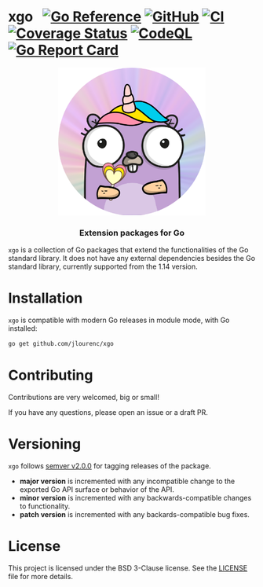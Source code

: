 # xgo &nbsp; [![Go Reference](https://pkg.go.dev/badge/github.com/jlourenc/xgo.svg)](https://pkg.go.dev/github.com/jlourenc/xgo) [![GitHub](https://img.shields.io/github/license/jlourenc/xgo)](https://github.com/jlourenc/xgo/blob/main/LICENSE) [![CI](https://github.com/jlourenc/xgo/actions/workflows/ci.yml/badge.svg?branch=main)](https://github.com/jlourenc/xgo/actions/workflows/ci.yml) [![Coverage Status](https://coveralls.io/repos/github/jlourenc/xgo/badge.svg?branch=main&service=github)](https://coveralls.io/github/jlourenc/xgo?branch=main) [![CodeQL](https://github.com/jlourenc/xgo/actions/workflows/codeql.yml/badge.svg?branch=main)](https://github.com/jlourenc/xgo/actions/workflows/codeql.yml) [![Go Report Card](https://goreportcard.com/badge/github.com/jlourenc/xgo)](https://goreportcard.com/report/github.com/jlourenc/xgo)

<p align="center">
  <img alt="xgo logo" src="xgo.png" height="300" />
  <h3 align="center">Extension packages for Go</h3>
</p>

`xgo` is a collection of Go packages that extend the functionalities of the Go standard library. It does not have any external dependencies besides the Go standard library, currently supported from the 1.14 version.

# Installation

`xgo` is compatible with modern Go releases in module mode, with Go installed:

```zsh
go get github.com/jlourenc/xgo
```

# Contributing

Contributions are very welcomed, big or small!

If you have any questions, please open an issue or a draft PR.

# Versioning

`xgo` follows [semver v2.0.0](https://semver.org/spec/v2.0.0.html) for tagging releases of the package.

* **major version** is incremented with any incompatible change to the exported Go API surface or behavior of the API.
* **minor version** is incremented with any backwards-compatible changes to functionality.
* **patch version** is incremented with any backards-compatible bug fixes.

# License

This project is licensed under the BSD 3-Clause license. See the [LICENSE](/LICENSE) file for more details.
